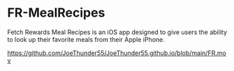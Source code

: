 # FR-MealRecipes

Fetch Rewards Meal Recipes is an iOS app designed to give users the ability to look up their favorite meals from their 
Apple iPhone.

https://github.com/JoeThunder55/JoeThunder55.github.io/blob/main/FR.mov

